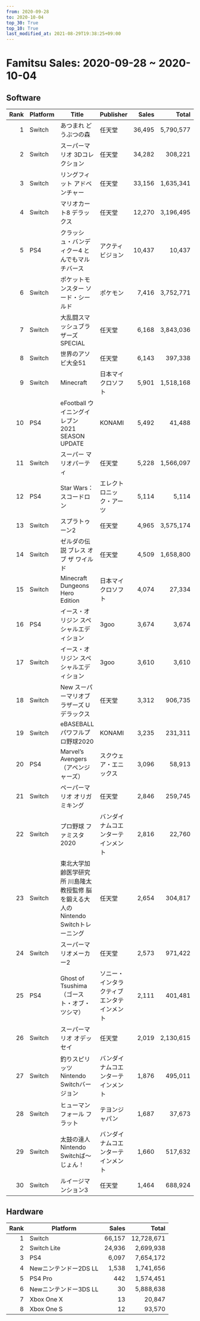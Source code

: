 ```yaml
---
from: 2020-09-28
to: 2020-10-04
top_30: True
top_10: True
last_modified_at: 2021-08-29T19:38:25+09:00
---
```

# Famitsu Sales: 2020-09-28 ~ 2020-10-04
## Software
| Rank | Platform | Title | Publisher | Sales | Total | Rate | New |
| -: | -- | -- | -- | -: | -: | -: | -- |
| 1 | Switch | あつまれ どうぶつの森 | 任天堂 | 36,495 | 5,790,577 | 20% |  |
| 2 | Switch | スーパーマリオ 3Dコレクション | 任天堂 | 34,282 | 308,221 | 40% |  |
| 3 | Switch | リングフィット アドベンチャー | 任天堂 | 33,156 | 1,635,341 | 20% |  |
| 4 | Switch | マリオカート8 デラックス | 任天堂 | 12,270 | 3,196,495 | 20% |  |
| 5 | PS4 | クラッシュ・バンディクー4 とんでもマルチバース | アクティビジョン | 10,437 | 10,437 | 60% | **New** |
| 6 | Switch | ポケットモンスター ソード・シールド | ポケモン | 7,416 | 3,752,771 | 20% |  |
| 7 | Switch | 大乱闘スマッシュブラザーズ SPECIAL | 任天堂 | 6,168 | 3,843,036 | 20% |  |
| 8 | Switch | 世界のアソビ大全51 | 任天堂 | 6,143 | 397,338 | 20% |  |
| 9 | Switch | Minecraft | 日本マイクロソフト | 5,901 | 1,518,168 | 20% |  |
| 10 | PS4 | eFootball ウイニングイレブン 2021 SEASON UPDATE | KONAMI | 5,492 | 41,488 | 40% |  |
| 11 | Switch | スーパー マリオパーティ | 任天堂 | 5,228 | 1,566,097 | 20% |  |
| 12 | PS4 | Star Wars：スコードロン | エレクトロニック・アーツ | 5,114 | 5,114 | 60% | **New** |
| 13 | Switch | スプラトゥーン2 | 任天堂 | 4,965 | 3,575,174 | 20% |  |
| 14 | Switch | ゼルダの伝説 ブレス オブ ザ ワイルド | 任天堂 | 4,509 | 1,658,800 | 20% |  |
| 15 | Switch | Minecraft Dungeons Hero Edition | 日本マイクロソフト | 4,074 | 27,334 | 80% |  |
| 16 | PS4 | イース・オリジン スペシャルエディション | 3goo | 3,674 | 3,674 | 60% | **New** |
| 17 | Switch | イース・オリジン スペシャルエディション | 3goo | 3,610 | 3,610 | 60% | **New** |
| 18 | Switch | New スーパーマリオブラザーズ U デラックス | 任天堂 | 3,312 | 906,735 | 20% |  |
| 19 | Switch | eBASEBALLパワフルプロ野球2020 | KONAMI | 3,235 | 231,311 | 20% |  |
| 20 | PS4 | Marvel’s Avengers（アベンジャーズ） | スクウェア・エニックス | 3,096 | 58,913 | 40% |  |
| 21 | Switch | ペーパーマリオ オリガミキング | 任天堂 | 2,846 | 259,745 | 20% |  |
| 22 | Switch | プロ野球 ファミスタ 2020 | バンダイナムコエンターテインメント | 2,816 | 22,760 | 80% |  |
| 23 | Switch | 東北大学加齢医学研究所 川島隆太教授監修 脳を鍛える大人のNintendo Switchトレーニング | 任天堂 | 2,654 | 304,817 | 20% |  |
| 24 | Switch | スーパーマリオメーカー2 | 任天堂 | 2,573 | 971,422 | 20% |  |
| 25 | PS4 | Ghost of Tsushima（ゴースト・オブ・ツシマ） | ソニー・インタラクティブエンタテインメント | 2,111 | 401,481 | 20% |  |
| 26 | Switch | スーパーマリオ オデッセイ | 任天堂 | 2,019 | 2,130,615 | 20% |  |
| 27 | Switch | 釣りスピリッツ Nintendo Switchバージョン | バンダイナムコエンターテインメント | 1,876 | 495,011 | 20% |  |
| 28 | Switch | ヒューマン フォール フラット | テヨンジャパン | 1,687 | 37,673 | 20% |  |
| 29 | Switch | 太鼓の達人 Nintendo Switchば〜じょん！ | バンダイナムコエンターテインメント | 1,660 | 517,632 | 20% |  |
| 30 | Switch | ルイージマンション3 | 任天堂 | 1,464 | 688,924 | 20% |  |

## Hardware
| Rank | Platform | Sales | Total |
| -: | -- | -: | -: |
| 1 | Switch | 66,157 | 12,728,671 |
| 2 | Switch Lite | 24,936 | 2,699,938 |
| 3 | PS4 | 6,097 | 7,654,172 |
| 4 | Newニンテンドー2DS LL | 1,538 | 1,741,656 |
| 5 | PS4 Pro | 442 | 1,574,451 |
| 6 | Newニンテンドー3DS LL | 30 | 5,888,638 |
| 7 | Xbox One X | 13 | 20,847 |
| 8 | Xbox One S | 12 | 93,570 |